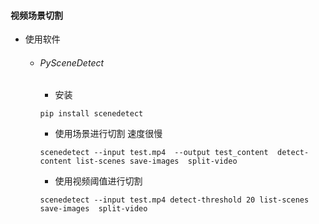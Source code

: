 #### 视频场景切割

* 使用软件

  * ###### PySceneDetect

    * 安装

    ~~~
    pip install scenedetect
    ~~~

    * 使用场景进行切割 速度很慢

    ~~~
    scenedetect --input test.mp4  --output test_content  detect-content list-scenes save-images  split-video
    ~~~

    

    * 使用视频阈值进行切割

    ~~~
    scenedetect --input test.mp4 detect-threshold 20 list-scenes save-images  split-video
    ~~~

    

